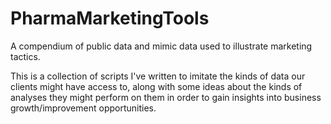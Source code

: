 # PharmaMarketingTools
A compendium of public data and mimic data used to illustrate marketing tactics.

This is a collection of scripts I've written to imitate the kinds of data our clients might have access to, along with some ideas about the kinds of analyses they might perform on them in order to gain insights into business growth/improvement opportunities.
